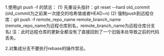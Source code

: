 1.使用git push -f 的禁忌：
    (1) 先重设头指针：git reset --hard old_commit (old_commit为之前某一次提交的哈希值或者HEAD~n)
    (2) 强制push到远程仓库：git push -f remote_repo_name remote_branch_name (remote_repo_name为远程仓库别名，remote_branch_name为远程仓库分支名)
    注：此时远程仓库的更新全都没有了直接回到了一个旧版本处导致之前的代码丢失。

2.对集成分支不要执行rebase的操作禁忌。